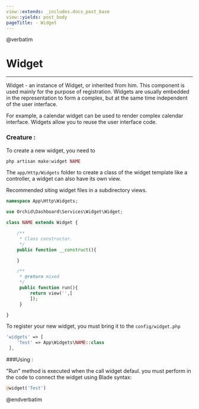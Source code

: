 ```yaml
---
view::extends: _includes.docs_post_base
view::yields: post_body
pageTitle: - Widget
---
```

@verbatim
# Widget
----------

Widget - an instance of Widget, or inherited from him.
This component is used mainly for the purpose of registration.
Widgets are usually embedded in the representation to form a complex, but at the same time independent of the user interface.




For example, a calendar widget can be used to render complex calendar interface.
Widgets allow you to reuse the user interface code.

### Creature :
	
To create a new widget, you need to	
```php
php artisan make:widget NAME
```

The `app/Http/Widgets` folder to create a class of the widget template like a controller, a widget can also have its own view.

Recommended siting widget files in a subdirectory views.
```php
namespace App\Http\Widgets;

use Orchid\Dashboard\Services\Widget\Widget;

class NAME extends Widget {

    /**
     * Class constructor.
     */
    public function __construct(){

    }

    /**
     * @return mixed
     */
     public function run(){
         return view('',[
         ]);
     }

}
```

To register your new widget, you must bring it to the `config/widget.php`
```php
'widgets' => [
    'Test' => App\Widgets\NAME::class
 ],
```
	


###Using :


"Run" method is executed when the call widget defaul.
you must perform in the code to connect the widget using Blade syntax:
```php
@widget('Test')
```

@endverbatim
